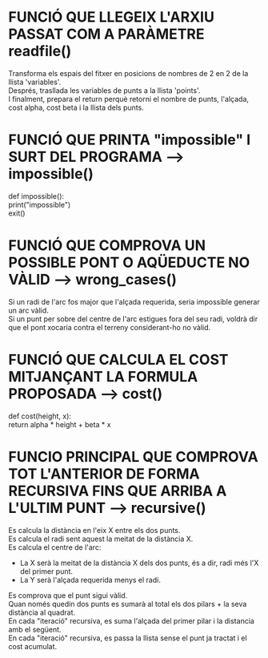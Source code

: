 # FUNCIÓ QUE LLEGEIX L'ARXIU PASSAT COM A PARÀMETRE readfile()
Transforma els espais del fitxer en posicions de nombres de 2 en 2 de la llista 'variables'.\
Després, trasllada les variables de punts a la llista 'points'.\
I finalment, prepara el return perquè retorni el nombre de punts, l'alçada, cost alpha, cost beta i la llista dels punts.


# FUNCIÓ QUE PRINTA "impossible" I SURT DEL PROGRAMA --> impossible()
def impossible():\
    print("impossible")\
    exit()


# FUNCIÓ QUE COMPROVA UN POSSIBLE PONT O AQÜEDUCTE NO VÀLID --> wrong_cases()
Si un radi de l'arc fos major que l'alçada requerida, seria impossible generar un arc vàlid.\
Si un punt per sobre del centre de l'arc estigues fora del seu radi, voldrà dir que el pont xocaria contra el terreny considerant-ho no vàlid.


# FUNCIÓ QUE CALCULA EL COST MITJANÇANT LA FORMULA PROPOSADA --> cost()
def cost(height, x):\
    return alpha * height + beta * x


# FUNCIO PRINCIPAL QUE COMPROVA TOT L'ANTERIOR DE FORMA RECURSIVA FINS QUE ARRIBA A L'ULTIM PUNT --> recursive()
Es calcula la distància en l'eix X entre els dos punts.\
Es calcula el radi sent aquest la meitat de la distància X.\
Es calcula el centre de l'arc:
- La X serà la meitat de la distància X dels dos punts, és a dir, radi més l'X del primer punt.
- La Y serà l'alçada requerida menys el radi.

Es comprova que el punt sigui vàlid.\
Quan només quedin dos punts es sumarà al total els dos pilars + la seva distància al quadrat.\
En cada "iteració" recursiva, es suma l'alçada del primer pilar i la distancia amb el següent.\
En cada "iteració" recursiva, es passa la llista sense el punt ja tractat i el cost acumulat.
